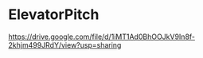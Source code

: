 # ElevatorPitch

https://drive.google.com/file/d/1iMT1Ad0BhOOJkV9In8f-2khjm499JRdY/view?usp=sharing
